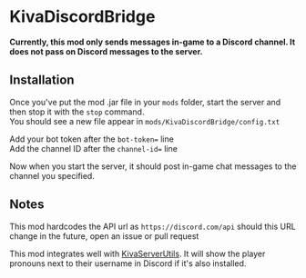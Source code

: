 # KivaDiscordBridge
**Currently, this mod only sends messages in-game to a Discord channel. It does not pass on Discord messages to the server.** 

## Installation
Once you've put the mod .jar file in your `mods` folder, start the server and then stop it with the `stop` command.\
You should see a new file appear in `mods/KivaDiscordBridge/config.txt`

Add your bot token after the `bot-token=` line\
Add the channel ID after the `channel-id=` line

Now when you start the server, it should post in-game chat messages to the channel you specified.

## Notes
This mod hardcodes the API url as `https://discord.com/api`
should this URL change in the future, open an issue or pull request

This mod integrates well with [KivaServerUtils](https://github.com/kivattt/kivaserverutils).
It will show the player pronouns next to their username in Discord if it's also installed.